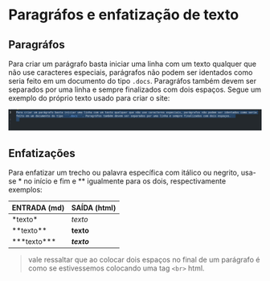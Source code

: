 # Paragráfos e enfatização de texto  
  
## Paragráfos  
  
Para criar um parágrafo basta iniciar uma linha com um texto qualquer que não use caracteres especiais, parágrafos não podem ser identados como seria feito em um documento do tipo ```.docs```. Paragráfos também devem ser separados por uma linha e sempre finalizados com dois espaços. Segue um exemplo do próprio texto usado para criar o site:
  
![exemplo de parágrafo!](/assets/images/exemplo_p.jpeg "exemplo de parágrafo")  
  
## Enfatizações  
  
Para enfatizar um trecho ou palavra específica com itálico ou negrito, usa-se * no início e fim e ** igualmente para os dois, respectivamente exemplos:  
  
| ENTRADA (md) | SAÍDA (html) |  
| -------- | -------|  
| \*texto\* | *texto* |  
| \*\*texto\*\* | **texto** |  
| \*\*\*texto\*\*\* | ***texto*** |  
  
> vale ressaltar que ao colocar dois espaços no final de um parágrafo é como se estivessemos colocando uma tag ```<br>``` html.